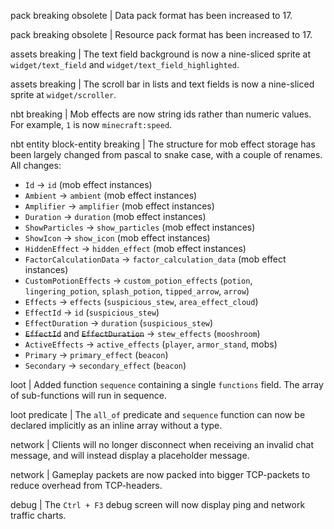 pack breaking obsolete | Data pack format has been increased to 17.

pack breaking obsolete | Resource pack format has been increased to 17.

assets breaking | The text field background is now a nine-sliced sprite at `widget/text_field` and `widget/text_field_highlighted`.

assets breaking | The scroll bar in lists and text fields is now a nine-sliced sprite at `widget/scroller`.

nbt breaking | Mob effects are now string ids rather than numeric values. For example, `1` is now `minecraft:speed`.

nbt entity block-entity breaking | The structure for mob effect storage has been largely changed from pascal to snake case, with a couple of renames. All changes:
* `Id` -> `id` (mob effect instances)
* `Ambient` -> `ambient` (mob effect instances)
* `Amplifier` -> `amplifier` (mob effect instances)
* `Duration` -> `duration` (mob effect instances)
* `ShowParticles` -> `show_particles` (mob effect instances)
* `ShowIcon` -> `show_icon` (mob effect instances)
* `HiddenEffect` -> `hidden_effect` (mob effect instances)
* `FactorCalculationData` -> `factor_calculation_data` (mob effect instances)
* `CustomPotionEffects` -> `custom_potion_effects` (`potion`, `lingering_potion`, `splash_potion`, `tipped_arrow`, `arrow`)
* `Effects` -> `effects` (`suspicious_stew`, `area_effect_cloud`)
* `EffectId` -> `id` (`suspicious_stew`)
* `EffectDuration` -> `duration` (`suspicious_stew`)
* ~~`EffectId`~~ and ~~`EffectDuration`~~ -> `stew_effects` (`mooshroom`)
* `ActiveEffects` -> `active_effects` (`player`, `armor_stand`, mobs)
* `Primary` -> `primary_effect` (`beacon`)
* `Secondary` -> `secondary_effect` (`beacon`)

loot | Added function `sequence` containing a single `functions` field. The array of sub-functions will run in sequence.

loot predicate | The `all_of` predicate and `sequence` function can now be declared implicitly as an inline array without a type.

network | Clients will no longer disconnect when receiving an invalid chat message, and will instead display a placeholder message.

network | Gameplay packets are now packed into bigger TCP-packets to reduce overhead from TCP-headers.

debug | The `Ctrl + F3` debug screen will now display ping and network traffic charts.